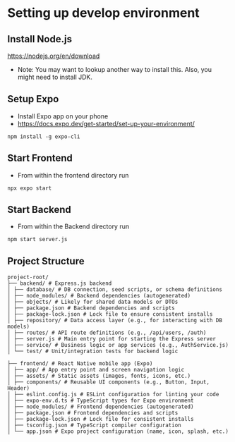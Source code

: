 # Setting up develop environment

## Install Node.js

<https://nodejs.org/en/download>

- Note: You may want to lookup another way to install this.
  Also, you might need to install JDK.

## Setup Expo

- Install Expo app on your phone
- <https://docs.expo.dev/get-started/set-up-your-environment/>

```
npm install -g expo-cli
```

## Start Frontend

- From within the frontend directory run

```
npx expo start
```

## Start Backend

- From within the Backend directory run

```
npm start server.js
```

## Project Structure

```
project-root/
├── backend/ # Express.js backend
│ ├── database/ # DB connection, seed scripts, or schema definitions
│ ├── node_modules/ # Backend dependencies (autogenerated)
│ ├── objects/ # Likely for shared data models or DTOs
│ ├── package.json # Backend dependencies and scripts
│ ├── package-lock.json # Lock file to ensure consistent installs
│ ├── repository/ # Data access layer (e.g., for interacting with DB models)
│ ├── routes/ # API route definitions (e.g., /api/users, /auth)
│ ├── server.js # Main entry point for starting the Express server
│ ├── service/ # Business logic or app services (e.g., AuthService.js)
│ └── test/ # Unit/integration tests for backend logic

├── frontend/ # React Native mobile app (Expo)
│ ├── app/ # App entry point and screen navigation logic
│ ├── assets/ # Static assets (images, fonts, icons, etc.)
│ ├── components/ # Reusable UI components (e.g., Button, Input, Header)
│ ├── eslint.config.js # ESLint configuration for linting your code
│ ├── expo-env.d.ts # TypeScript types for Expo environment
│ ├── node_modules/ # Frontend dependencies (autogenerated)
│ ├── package.json # Frontend dependencies and scripts
│ ├── package-lock.json # Lock file for consistent installs
│ ├── tsconfig.json # TypeScript compiler configuration
│ └── app.json # Expo project configuration (name, icon, splash, etc.)
```
